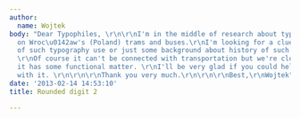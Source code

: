 ```yaml
---
author:
  name: Wojtek
body: "Dear Typophiles, \r\n\r\nI'm in the middle of research about typography used
  on Wroc\u0142aw's (Poland) trams and buses.\r\nI'm looking for a clues about history
  of such typography use or just some background about history of such digit design.
  \r\nOf course it can't be connected with transportation but we're close to thinking
  it has some functional matter. \r\nI'll be very glad if you could help me a little
  with it. \r\n\r\n\r\nThank you very much.\r\n\r\n\r\nBest,\r\nWojtek"
date: '2013-02-14 14:53:10'
title: Rounded digit 2

---
```

